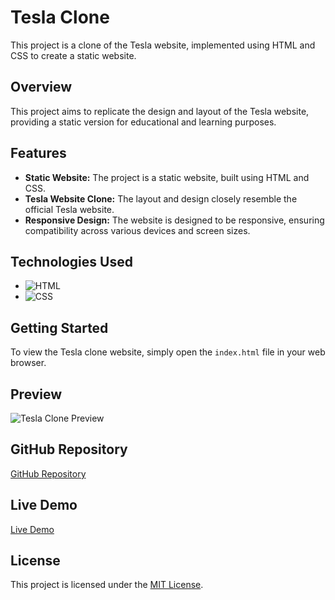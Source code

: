 # Tesla Clone

This project is a clone of the Tesla website, implemented using HTML and CSS to create a static website.

## Overview

This project aims to replicate the design and layout of the Tesla website, providing a static version for educational and learning purposes.

## Features

- **Static Website:** The project is a static website, built using HTML and CSS.
- **Tesla Website Clone:** The layout and design closely resemble the official Tesla website.
- **Responsive Design:** The website is designed to be responsive, ensuring compatibility across various devices and screen sizes.

## Technologies Used
- ![HTML](https://img.shields.io/badge/-HTML-orange?style=flat-square&logo=HTML5&logoColor=white)
- ![CSS](https://img.shields.io/badge/-CSS-blue?style=flat-square&logo=CSS3&logoColor=white)

## Getting Started
To view the Tesla clone website, simply open the `index.html` file in your web browser.

## Preview
![Tesla Clone Preview](image.png)

## GitHub Repository
[GitHub Repository]([https://github.com/your-username/tesla-clone](https://github.com/MNihal7961/Tesla_Clone))

## Live Demo
[Live Demo]([https://your-username.github.io/tesla-clone](https://mnihal7961.github.io/Tesla_Clone/))

## License
This project is licensed under the [MIT License](LICENSE).
